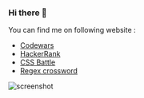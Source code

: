### Hi there 👋

<!--
**AsceticPy/AsceticPy** is a ✨ _special_ ✨ repository because its `README.md` (this file) appears on your GitHub profile.

Here are some ideas to get you started:

- 🔭 I’m currently working on ...
- 🌱 I’m currently learning ...
- 👯 I’m looking to collaborate on ...
- 🤔 I’m looking for help with ...
- 💬 Ask me about ...
- 📫 How to reach me: ...
- 😄 Pronouns: ...
- ⚡ Fun fact: ...
-->

You can find me on following website :
  - [Codewars](https://www.codewars.com/users/Ezok)
  - [HackerRank](https://www.hackerrank.com/pierre_sicallac)
  - [CSS Battle](https://cssbattle.dev/player/IBIEWtHFFYOAzkt9Z8bvKUZLkLm2)
  - [Regex crossword](https://regexcrossword.com/players/83272)

![screenshot](https://wigle.net/bi/7LuCh8IQmmfN6vB9WaGOlw.png)
